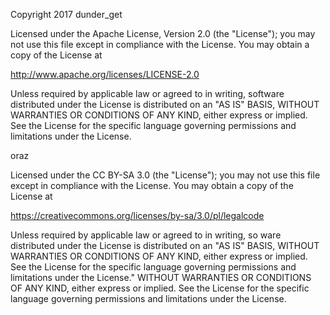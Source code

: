 Copyright 2017 dunder_get

Licensed under the Apache License, Version 2.0 (the "License"); you may not use this
file except in compliance with the License. You may obtain a copy of the License at

http://www.apache.org/licenses/LICENSE-2.0

Unless required by applicable law or agreed to in writing, software distributed under the
License is distributed on an "AS IS" BASIS, WITHOUT WARRANTIES OR
CONDITIONS OF ANY KIND, either express or implied. See the License for the
specific language governing permissions and limitations under the License.

oraz

Licensed under the CC BY-SA 3.0 (the "License"); you may not use this file except in
compliance with the License. You may obtain a copy of the License at

https://creativecommons.org/licenses/by-sa/3.0/pl/legalcode

Unless required by applicable law or agreed to in writing, so ware distributed under the
License is distributed on an "AS IS" BASIS, WITHOUT WARRANTIES OR
CONDITIONS OF ANY KIND, either express or implied. See the License for the
specific language governing permissions and limitations under the License."
WITHOUT WARRANTIES OR CONDITIONS OF ANY KIND, either express or
implied. See the License for the specific language governing permissions and
limitations under the License.
